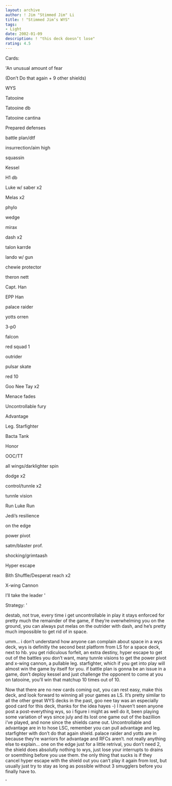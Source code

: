 ```yaml
---
layout: archive
author: ! Jim "Stimmed Jim" Li
title: ! "Stimmed Jim’s WYS"
tags:
- Light
date: 2002-01-09
description: ! "this deck doesn’t lose"
rating: 4.5
---
```

Cards: 

'An unusual amount of fear

(Don’t Do that again + 9 other shields)

WYS

Tatooine

Tatooine db

Tatooine cantina

Prepared defenses

battle plan/dtf

insurrection/aim high

squassin


Kessel

H1 db


Luke w/ saber x2

Melas x2

phylo

wedge

mirax

dash x2

talon karrde

lando w/ gun

chewie protector

theron nett

Capt. Han

EPP Han

palace raider

yotts orren

3-p0


falcon

red squad 1

outrider

pulsar skate

red 10


Goo Nee Tay x2

Menace fades

Uncontrollable fury

Advantage

Leg. Starfighter

Bacta Tank

Honor


OOC/TT

all wings/darklighter spin

dodge x2

control/tunnle x2

tunnle vision

Run Luke Run

Jedi’s resilience

on the edge

power pivot

satm/blaster prof.

shocking/grimtaash

Hyper escape

Bith Shuffle/Desperat reach x2


X-wing Cannon

I’ll take the leader '

Strategy: '

destab, not true, every time i get uncontrollable in play it stays enforced for pretty much the remainder of the game, if they’re overwhelming you on the ground, you can always put melas on the outrider with dash, and he’s pretty much impossible to get rid of in space.


umm... i don’t understand how anyone can complain about space in a wys deck, wys is definitly the second best platform from LS for a space deck, next to hb.  you get ridiculous forfeit, an extra destiny, hyper escape to get out of the battles you don’t want, many tunnle visions to get the power pivot and x-wing cannon, a pullable leg. starfighter, which if you get into play will almost win the game by itself for you.  if battle plan is gonna be an issue in a game, don’t deploy kessel and just challenge the opponent to come at you on tatooine, you’ll win that matchup 10 times out of 10.



Now that there are no new cards coming out, you can rest easy, make this deck, and look forward to winning all your games as LS.  It’s pretty similar to all the other great WYS decks in the past, goo nee tay was an especially good card for this deck, thanks for the idea hayes -)  I haven’t seen anyone post a post-everything wys, so i figure i might as well do it, been playing some variation of wys since july and its lost one game out of the bazillion i’ve played, and none since the shields came out.  Uncontrollable and advantage are in to hose LSC, remember you can pull advantage and leg. starfighter with don’t do that again shield.  palace raider and yotts are in because they’re warriors for advantage and RFCs aren’t.  not really anything else to explain... one on the edge just for a little retrival, you don’t need 2, the shield does absolutly nothing to wys, just lose your interrupts to drains or soemthing before you use them.  the only thing that sucks is if they cancel hyper escape with the shield out you can’t play it again from lost, but usually just try to stay as long as possible without 3 smugglers before you finally have to. 


'